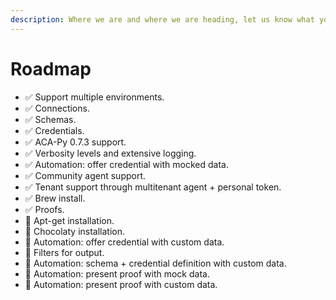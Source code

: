 ```yaml
---
description: Where we are and where we are heading, let us know what you want to see next!
---
```


# Roadmap

* ✅ Support multiple environments.
* ✅ Connections.
* ✅ Schemas.
* ✅ Credentials.
* ✅ ACA-Py 0.7.3 support.
* ✅ Verbosity levels and extensive logging.
* ✅ Automation: offer credential with mocked data.
* ✅ Community agent support.
* ✅ Tenant support through multitenant agent + personal token.
* ✅ Brew install.
* ✅ Proofs.
* 🚧 Apt-get installation.
* 🚧 Chocolaty installation.
* 🚧 Automation: offer credential with custom data.
* 🚧 Filters for output.
* 🚧 Automation: schema + credential definition with custom data.
* 🚧 Automation: present proof with mock data.
* 🚧 Automation: present proof with custom data.
